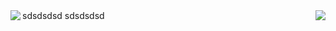 <a href="https://github.com/anuraghazra/github-readme-stats">
  <img align="left" src="https://github-readme-stats.vercel.app/api?username=wtlllll190812&count_private=true&show_icons=true&theme=onedark" />
    <a >sdsdsdsd</a>
</a>
<a href="https://github.com/anuraghazra/github-readme-stats">
     <a >sdsdsdsd</a>
 <img align="right" src="https://github-readme-stats.vercel.app/api/wakatime?username=wtlllll&count_private=true&show_icons=true&theme=onedark&layout=compact" />
</a>


<!--[![GitHub Streak](https://github-readme-streak-stats.herokuapp.com?user=wtlllll190812&theme=onedark_duo&hide_border=true&date_format=%5BY.%5Dn.j)](https://git.io/streak-stats)
-->

<!-- ![Metrics](https://metrics.lecoq.io/wtlllll190812?template=classic&achievements=1&isocalendar=1&languages=1&base=header%2C%20activity%2C%20community%2C%20repositories%2C%20metadata&base.indepth=false&base.hireable=false&isocalendar=false&isocalendar.duration=half-year&languages=false&languages.limit=8&languages.threshold=0%25&languages.other=false&languages.colors=github&languages.sections=most-used&languages.indepth=false&languages.analysis.timeout=15&languages.categories=markup%2C%20programming&languages.recent.categories=markup%2C%20programming&languages.recent.load=300&languages.recent.days=14&achievements=false&achievements.threshold=C&achievements.secrets=true&achievements.display=detailed&achievements.limit=0&config.timezone=Asia%2FShanghai) -->

